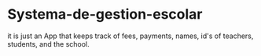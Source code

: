 # Systema-de-gestion-escolar
it is just an App that keeps track of fees, payments, names, id's of teachers, students, and the school.
